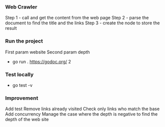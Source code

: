 ### Web Crawler

Step 1 - call and get the content from the web page
Step 2 - parse the document to find the title and the links
Step 3 - create the node to store the result

### Run the project

First param website
Second param depth

* go run . https://godoc.org/ 2

### Test locally

* go test -v 

### Improvement

Add test
Remove links already visited
Check only links who match the base
Add concurrency
Manage the case where the depth is negative to find the depth of the web site
